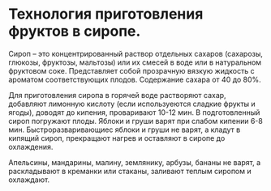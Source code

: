 # Технология приготовления фруктов в сиропе.

Сироп – это концентрированный раствор отдельных сахаров (сахарозы, глюкозы, фруктозы, мальтозы) или их смесей в воде или в натуральном фруктовом соке. Представляет собой прозрачную вязкую жидкость с ароматом соответствующих плодов. Содержание сахара от 40 до 80%.

Для приготовления сиропа в горячей воде растворяют сахар, добавляют лимонную кислоту (если используеются сладкие фрукты и ягоды), доводят до кипения, проваривают 10-12 мин. В подготовленный сироп погружают плоды. Яблоки и груши варят при слабом кипении 6-8 мин. Быстроразваривающиес яблоки и груши не варят, а кладут в кипящий сироп, прекращают нагрев и оставляют в сиропе до охлаждения.

Апельсины, мандарины, малину, землянику, арбузы, бананы не варят, а раскладывают в креманки или стаканы, заливают теплым сиропом и охлаждают.
